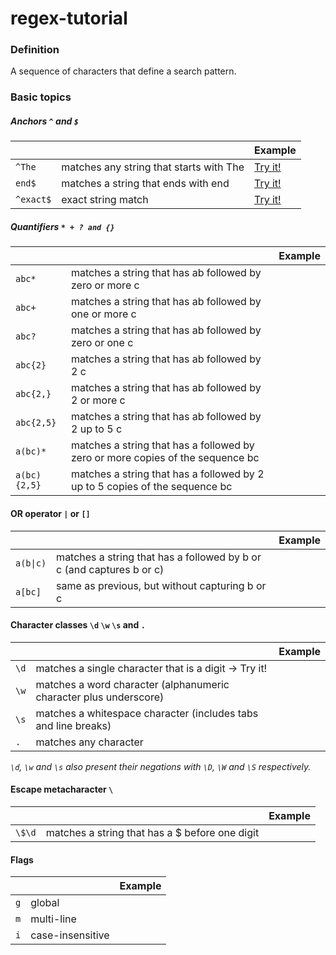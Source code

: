 # regex-tutorial

### Definition
A sequence of characters that define a search pattern.


### Basic topics

##### Anchors `^` and `$`
|         |            | Example |
| --------|------------| --------|
|`^The` | matches any string that starts with The |  [Try it!](https://regex101.com/r/I9rM8i/1) |
|`end$` | matches a string that ends with end | [Try it!](https://regex101.com/r/qvTmIl/1) |
|`^exact$` | exact string match | [Try it!](https://regex101.com/r/KfWmjq/1) |

##### Quantifiers `* + ? and {}`
|         |            | Example |
| --------|------------| --------|
| `abc*` | matches a string that has ab followed by zero or more c | |
| `abc+` | matches a string that has ab followed by one or more c | |
| `abc?` | matches a string that has ab followed by zero or one c | |
| `abc{2}` | matches a string that has ab followed by 2 c | |
| `abc{2,}` | matches a string that has ab followed by 2 or more c | |
| `abc{2,5}` | matches a string that has ab followed by 2 up to 5 c | |
| `a(bc)*` | matches a string that has a followed by zero or more copies of the sequence bc | |
| `a(bc){2,5}` | matches a string that has a followed by 2 up to 5 copies of the sequence bc | |


#### OR operator `|` or `[]`
|         |            | Example |
| --------|------------| --------|
| `a(b\|c)` | matches a string that has a followed by b or c (and captures b or c) | |
| `a[bc]`  | same as previous, but without capturing b or c | |

#### Character classes  `\d` `\w` `\s` and `.`
|         |            | Example |
| --------|------------| --------|
| `\d` | matches a single character that is a digit -> Try it!
| `\w` | matches a word character (alphanumeric character plus underscore) | |
| `\s` | matches a whitespace character (includes tabs and line breaks) | |
| `.`  | matches any character | |

*`\d`, `\w` and `\s` also present their negations with `\D`, `\W` and `\S` respectively.* 

#### Escape metacharacter  `\`
|         |            | Example |
| --------|------------| --------|
| `\$\d` | matches a string that has a $ before one digit | |

#### Flags
|         |            | Example |
| --------|------------| --------|
| `g` | global | |
| `m` | multi-line | |
| `i` | case-insensitive | |
